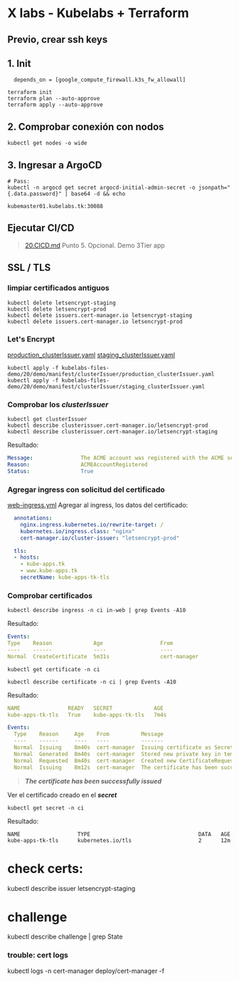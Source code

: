 # X labs - Kubelabs + Terraform <!-- omit in TOC -->

## Previo, crear ssh keys <!-- omit in TOC -->

## 1. Init
```vim
  depends_on = [google_compute_firewall.k3s_fw_allowall]

terraform init
terraform plan --auto-approve
terraform apply --auto-approve
```

## 2. Comprobar conexión con nodos
```vim
kubectl get nodes -o wide
```

## 3. Ingresar a ArgoCD

```vim
# Pass:
kubectl -n argocd get secret argocd-initial-admin-secret -o jsonpath="{.data.password}" | base64 -d && echo

kubemaster01.kubelabs.tk:30088
```

## Ejecutar CI/CD
> [20.CICD.md](./../../20.CICD.md)
> Punto 5. Opcional. Demo 3Tier app

## SSL / TLS

### limpiar certificados antiguos
```vim
kubectl delete letsencrypt-staging
kubectl delete letsencrypt-prod
kubectl delete issuers.cert-manager.io letsencrypt-staging
kubectl delete issuers.cert-manager.io letsencrypt-prod
```

### Let's Encrypt
[production_clusterIssuer.yaml](../../kubelabs-files-demo/20/demo/manifest/clusterIssuer/production_clusterIssuer.yaml)
[staging_clusterIssuer.yaml](../../kubelabs-files-demo/20/demo/manifest/clusterIssuer/staging_clusterIssuer.yaml)
```vim
kubectl apply -f kubelabs-files-demo/20/demo/manifest/clusterIssuer/production_clusterIssuer.yaml
kubectl apply -f kubelabs-files-demo/20/demo/manifest/clusterIssuer/staging_clusterIssuer.yaml
```
### Comprobar los ***clusterIssuer***
```vim
kubectl get clusterIssuer
kubectl describe clusterissuer.cert-manager.io/letsencrypt-prod
kubectl describe clusterissuer.cert-manager.io/letsencrypt-staging
```
Resultado:
```yaml
Message:               The ACME account was registered with the ACME server
Reason:                ACMEAccountRegistered
Status:                True
```

### Agregar ingress con solicitud del certificado
[web-ingress.yml](./../../kubelabs-files-demo/20/demo/manifest/web-ingress.yml)
Agregar al ingress, los datos del certificado:
```yaml
  annotations:
    nginx.ingress.kubernetes.io/rewrite-target: /
    kubernetes.io/ingress.class: "nginx"
    cert-manager.io/cluster-issuer: "letsencrypt-prod"
```
```yaml
  tls:
  - hosts:
    - kube-apps.tk
    - www.kube-apps.tk
    secretName: kube-apps-tk-tls
```
### Comprobar certificados
```vim
kubectl describe ingress -n ci in-web | grep Events -A10
```
Resultado:
```yaml
Events:
Type    Reason             Age                  From                      Message
----    ------             ----                 ----                      -------
Normal  CreateCertificate  5m31s                cert-manager              Successfully created Certificate "kube-apps-tk-tls"
```
```vim
kubectl get certificate -n ci

kubectl describe certificate -n ci | grep Events -A10
```
Resultado:
```yaml
NAME               READY   SECRET             AGE
kube-apps-tk-tls   True    kube-apps-tk-tls   7m4s
```
```yaml
Events:
  Type    Reason     Age    From          Message
  ----    ------     ----   ----          -------
  Normal  Issuing    8m40s  cert-manager  Issuing certificate as Secret does not exist
  Normal  Generated  8m40s  cert-manager  Stored new private key in temporary Secret resource "kube-apps-tk-tls-dn52p"
  Normal  Requested  8m40s  cert-manager  Created new CertificateRequest resource "kube-apps-tk-tls-hjtzw"
  Normal  Issuing    8m12s  cert-manager  The certificate has been successfully issued
```
> ***The certificate has been successfully issued***

Ver el certificado creado en el ***secret***
```vim
kubectl get secret -n ci
```
Resultado:
```vim
NAME                  TYPE                                  DATA   AGE
kube-apps-tk-tls      kubernetes.io/tls                     2      12m
```



# check certs:
kubectl describe issuer letsencrypt-staging
# challenge
kubectl describe challenge | grep State
###  trouble: cert logs
kubectl logs -n cert-manager deploy/cert-manager -f



